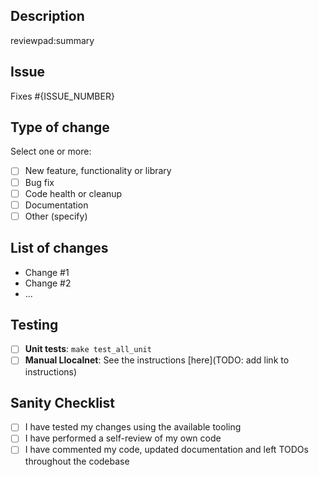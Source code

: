 <!-- DELETE THIS COMMENT BLOCK
  After completing the following:
    1. Add a descriptive title `[<Tag>] <DESCRIPTION>`
    2. Update _Assignee(s)_
    3. Add _Label(s)_
    4. Set _Project(s)_
    5. Specify _Epic_ and _Iteration_ under _Project_
    6. Set _Milestone_
-->

## Description

<!-- DELETE THIS COMMENT BLOCK
      Let reviewpad summarize your PR but shorten it if it ends up being too long
      You can leave a `/reviewpad summarize` comment at any time to trigger it manually.
-->

reviewpad:summary

## Issue

<!-- DELETE THIS COMMENT BLOCK
     Remove this section if there is no relevant issue.
-->

Fixes #{ISSUE_NUMBER}

## Type of change

Select one or more:

- [ ] New feature, functionality or library
- [ ] Bug fix
- [ ] Code health or cleanup
- [ ] Documentation
- [ ] Other (specify)

## List of changes

<!-- DELETE THIS COMMENT BLOCK
 List out all the changes made.
 A PR should, preferably, be about a single change and the corresponding tests
-->

- Change #1
- Change #2
- ...

## Testing

- [ ] **Unit tests**: `make test_all_unit`
- [ ] **Manual Llocalnet**: See the instructions [here](TODO: add link to instructions)

## Sanity Checklist

- [ ] I have tested my changes using the available tooling
- [ ] I have performed a self-review of my own code
- [ ] I have commented my code, updated documentation and left TODOs throughout the codebase
